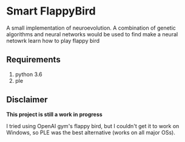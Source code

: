 # Smart FlappyBird

A small implementation of neuroevolution. A combination of genetic algorithms and neural networks would be used to find make a neural netowrk learn how to play flappy bird

## Requirements
1. python 3.6
2. ple

## Disclaimer


**This project is still a work in progress**

I tried using OpenAI gym's flappy bird, but I couldn't get it to work on Windows, so PLE was the best alternative (works on all major OSs).
